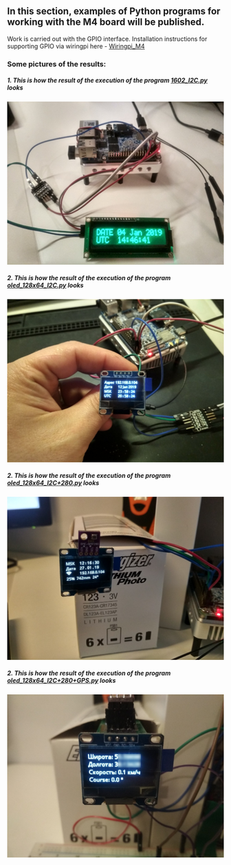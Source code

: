 ## In this section, examples of Python programs for working with the M4 board will be published.
Work is carried out with the GPIO interface.
Installation instructions for supporting GPIO via wiringpi here - [Wiringpi_M4](https://github.com/Pavelectric/WiringPi_M4)

### Some pictures of the results:

##### 1. This is how the result of the execution of the program [_1602_I2C.py_](https://github.com/Pavelectric/Python_GPIO/blob/master/1602_I2C.py) looks
![alt text](https://github.com/Pavelectric/M4/blob/master/1602_I2C.jpg)

##### 2. This is how the result of the execution of the program [_oled_128x64_I2C.py_](https://github.com/Pavelectric/Python_GPIO/blob/master/oled_128x64_I2C.py) looks
![alt text](https://github.com/Pavelectric/M4/blob/master/128_64_I2C.jpg)


##### 2. This is how the result of the execution of the program [_oled_128x64_I2C+280.py_](https://github.com/Pavelectric/Python_GPIO/blob/master/oled_128x64_I2C%2B280.py) looks
![alt text](https://github.com/Pavelectric/M4/blob/master/128_64_280.jpg)

##### 2. This is how the result of the execution of the program [_oled_128x64_I2C+280+GPS.py_](https://github.com/Pavelectric/Python_GPIO/blob/master/oled_128x64_I2C%2B280%2BGPS.py) looks
![alt text](https://github.com/Pavelectric/M4/blob/master/128_64_280_GPS.jpg)

